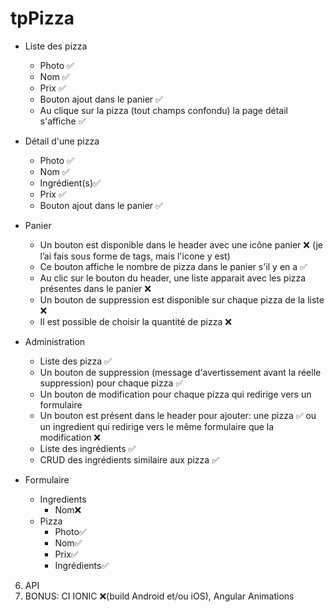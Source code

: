# tpPizza

- Liste des pizza
    - Photo ✅
    - Nom ✅
    - Prix ✅
    - Bouton ajout dans le panier ✅
    - Au clique sur la pizza (tout champs confondu) la page détail s'affiche ✅
    
- Détail d'une pizza
    - Photo ✅
    - Nom ✅
    - Ingrédient(s)✅
    - Prix ✅
    - Bouton ajout dans le panier ✅
    
- Panier
    - Un bouton est disponible dans le header avec une icône panier ❌ (je l’ai fais sous forme de tags, mais l'icone y est)
    - Ce bouton affiche le nombre de pizza dans le panier s'il y en a ✅
    - Au clic sur le bouton du header, une liste apparait avec les pizza présentes dans le panier ❌ 
    - Un bouton de suppression est disponible sur chaque pizza de la liste ❌
    - Il est possible de choisir la quantité de pizza ❌
    
- Administration
    - Liste des pizza ✅
    - Un bouton de suppression (message d'avertissement avant la réelle suppression) pour chaque pizza ✅
    - Un bouton de modification pour chaque pizza qui redirige vers un formulaire
    - Un bouton est présent dans le header pour ajouter: une pizza ✅ ou un ingredient qui redirige vers le même formulaire que la modification ❌
    - Liste des ingrédients ✅
    - CRUD des ingrédients similaire aux pizza ✅
- Formulaire
    - Ingredients
        - Nom❌
    - Pizza
        - Photo✅
        - Nom✅
        - Prix✅
        - Ingrédients✅
6. API 
7. BONUS: CI IONIC ❌(build Android et/ou iOS), Angular Animations 

